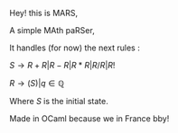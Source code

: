 Hey! this is MARS,

A simple MAth paRSer,


It handles (for now) the next rules : 

$S \rightarrow R+R|R-R|R*R|R/R|R!$

$R\rightarrow (S)|q\in\mathbb{Q}$

Where $S$ is the initial state.

Made in OCaml because we in France bby!
